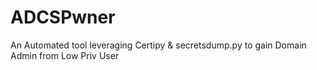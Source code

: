 # ADCSPwner
An Automated tool leveraging Certipy &amp; secretsdump.py to gain Domain Admin from Low Priv User
